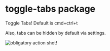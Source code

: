 # toggle-tabs package

Toggle Tabs!  Default is cmd+ctrl+t

Also, tabs can be hidden by default via settings.

![obligatory action shot!](https://dl.dropboxusercontent.com/u/3740895/toggle-tabs.gif)
